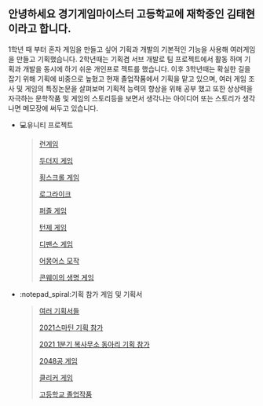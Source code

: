 ## **안녕하세요 경기게임마이스터 고등학교에 재학중인 김태현이라고 합니다.**

1학년 때 부터 혼자 게임을 만들고 싶어 기획과 개발의 기본적인 기능을 사용해 여러게임을 만들고 기획했습니다. 
2학년때는 기획겸 서브 개발로 팀 프로젝트에서 활동 하며 기획과 개발을 동시에 하기 쉬운 개인프로 젝트를 했습니다.
이후 3학년때는 확실한 길을 잡기 위해 기획에 비중으로 높혔고 현재 졸업작품에서 기획을 맡고 있으며, 여러 게임 조사 및 게임의 특징논문을 살펴보며 기획적 능력의 향상을 위해 공부 했고 또한 상상력을 자극하는 문학작품 및 게임의 스토리등을 보면서 생각나는 아이디어 또는 스토리가 생각 나면 메모장에 써두고 있습니다.

* :computer:유니티 프로젝트
  >  [런게임](https://github.com/teahyen/SlidGame)
  >  
  >  [두더지 게임](https://github.com/teahyen/2D_with_Suan)
  >  
  >  [횡스크롤 게임](https://github.com/teahyen/DiteDragon)
  >  
  >  [로그라이크](https://github.com/teahyen/Loglike)
  >  
  >  [퍼즐 게임](https://github.com/teahyen/GameJam)
  >  
  >  [턴제 게임](https://github.com/teahyen/TurnGame)
  >  
  >  [디팬스 게임](https://github.com/teahyen/MangJo)
  >  
  >  [어몽어스 모작](https://github.com/teahyen/-HideAndSeek)
  >  
  >  [콘웨이의 생명 게임](https://github.com/teahyen/LifeGame)
 
* :notepad_spiral:기획 참가 게임 및 기획서
  > [여러 기획서들](https://github.com/teahyen/My_plan)
  >  
  > [2021스마틴 기획 참가](https://github.com/sirsirno/STAC2021_taehyen)
  > 
  > [2021 1분기 복사무소 동아리 기획 참가](https://github.com/gghteam/CopyOffice_Clicker_Snow)
  > 
  > [2048공 게임](https://github.com/gghteam/2048_Ball)
  > 
  > [클리커 게임](https://github.com/gghteam/Project_Copy_Clicker)
  > 
  > [고등학교 졸업작품](https://github.com/K-beomju/Magical)

